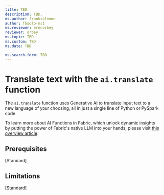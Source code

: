 ```yaml
---
title: TBD
description: TBD.
ms.author: franksolomon
author: fbsolo-ms1
ms.reviewer: erenorbey
reviewer: orbey
ms.topic: TBD
ms.custom: TBD
ms.date: TBD

ms.search.form: TBD
---
```


# Translate text with the `ai.translate` function
The `ai.translate` function uses Generative AI to translate input text to a new language of your choosing, all in just a single line of Python or PySpark code.

To learn more about AI Functions in Fabric, which unlock dynamic insights by putting the power of Fabric's native LLM into your hands, please visit [this overview article](ai-function-overview.md).

## Prerequisites
[Standard]

## Limitations
[Standard]